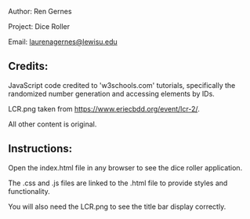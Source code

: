 Author: Ren Gernes

Project: Dice Roller

Email: laurenagernes@lewisu.edu

## Credits: 

JavaScript code credited to 'w3schools.com' tutorials, specifically the randomized number generation and accessing elements by IDs. 

LCR.png taken from https://www.eriecbdd.org/event/lcr-2/. 

All other content is original.

## Instructions:

Open the index.html file in any browser to see the dice roller application. 

The .css and .js files are linked to the .html file to provide styles and functionality. 

You will also need the LCR.png to see the title bar display correctly.


